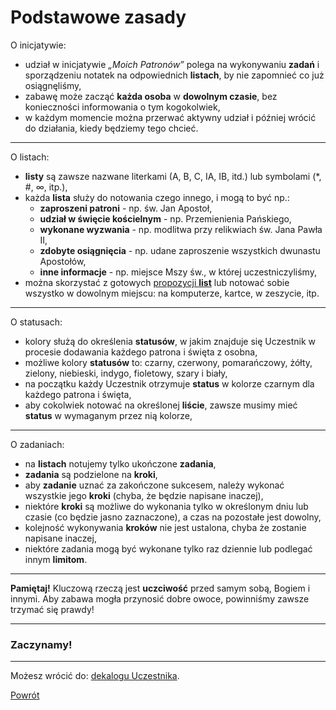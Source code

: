 # Podstawowe zasady
O inicjatywie:
- udział w inicjatywie _„Moich Patronów”_  polega na wykonywaniu **zadań** i sporządzeniu notatek na odpowiednich **listach**, by nie zapomnieć co już osiągnęliśmy,
- zabawę może zacząć **każda osoba** w **dowolnym czasie**, bez konieczności informowania o tym kogokolwiek,
- w każdym momencie można przerwać aktywny udział i później wrócić do działania, kiedy będziemy tego chcieć.

---
O listach:
- **listy** są zawsze nazwane literkami (A, B, C, IA, IB, itd.) lub symbolami (\*, #, ∞, itp.),
- każda **lista** służy do notowania czego innego, i mogą to być np.:
  - **zaproszeni patroni** - np. św. Jan Apostoł,
  - **udział w święcie kościelnym** - np. Przemienienia Pańskiego,
  - **wykonane wyzwania** - np. modlitwa przy relikwiach św. Jana Pawła II,
  - **zdobyte osiągnięcia** - np. udane zaproszenie wszystkich dwunastu Apostołów,
  - **inne informacje** - np. miejsce Mszy św., w której uczestniczyliśmy,
- można skorzystać z gotowych [propozycji **list**](wszystkie_materialy_do_pobrania.md) lub notować sobie wszystko w dowolnym miejscu: na komputerze, kartce, w zeszycie, itp.

---
O statusach:
- kolory służą do określenia **statusów**, w jakim znajduje się Uczestnik w procesie dodawania każdego patrona i święta z osobna,
- możliwe kolory **statusów** to: <span class="status status-black">czarny</span>, <span class="status status-red">czerwony</span>, <span class="status status-orange">pomarańczowy</span>, <span class="status status-yellow">żółty</span>, <span class="status status-green">zielony</span>, <span class="status status-blue">niebieski</span>, <span class="status status-indigo">indygo</span>, <span class="status status-violet">fioletowy</span>, <span class="status status-gray">szary</span> i <span class="status status-white">biały</span>,
- na początku każdy Uczestnik otrzymuje **status** w kolorze <span class="status status-black">czarnym</span> dla każdego patrona i święta,
- aby cokolwiek notować na określonej **liście**, zawsze musimy mieć **status** w wymaganym przez nią kolorze,

---
O zadaniach:
- na **listach** notujemy tylko ukończone **zadania**,
- **zadania** są podzielone na **kroki**,
- aby **zadanie** uznać za zakończone sukcesem, należy wykonać wszystkie jego **kroki** (chyba, że będzie napisane inaczej),
- niektóre **kroki** są możliwe do wykonania tylko w określonym dniu lub czasie (co będzie jasno zaznaczone), a czas na pozostałe jest dowolny,
- kolejność wykonywania **kroków** nie jest ustalona, chyba że zostanie napisane inaczej,
- niektóre zadania mogą być wykonane tylko raz dziennie lub podlegać innym **limitom**.

---
**Pamiętaj!** Kluczową rzeczą jest **uczciwość** przed samym sobą, Bogiem i innymi. Aby zabawa mogła przynosić dobre owoce, powinniśmy zawsze trzymać się prawdy!

---
### <div class="colored centered">Zaczynamy!</div>

---
Możesz wrócić do: [dekalogu Uczestnika](dekalog_uczestnika.md).

[Powrót](index.md)
